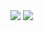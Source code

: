 <img src="https://img.shields.io/badge/Swift-F05138?style=for-the-badge&logo=Swift&logoColor=white">

<img src="https://img.shields.io/badge/GitHub-181717?style=for-the-badge&logo=GitHub&logoColor=white">


